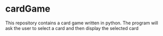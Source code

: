 # cardGame
This repository contains a card game written in python.
The program will ask the user to select a card and then display the selected card


